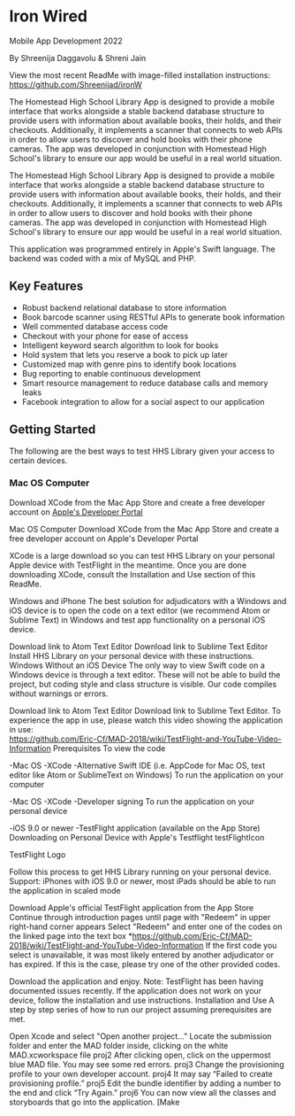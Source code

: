 # Iron Wired

Mobile App Development 2022

By Shreenija Daggavolu & Shreni Jain

View the most recent ReadMe with image-filled installation instructions: https://github.com/Shreenijad/ironW

The Homestead High School Library App is designed to provide a mobile interface that works alongside a stable backend database structure to provide users with information about available books, their holds, and their checkouts. Additionally, it implements a scanner that connects to web APIs in order to allow users to discover and hold books with their phone cameras. The app was developed in conjunction with Homestead High School's library to ensure our app would be useful in a real world situation.

The Homestead High School Library App is designed to provide a mobile interface that works alongside a stable backend database structure to provide users with information about available books, their holds, and their checkouts. Additionally, it implements a scanner that connects to web APIs in order to allow users to discover and hold books with their phone cameras. The app was developed in conjunction with Homestead High School's library to ensure our app would be useful in a real world situation.

This application was programmed entirely in Apple's Swift language. The backend was coded with a mix of MySQL and PHP.

## Key Features

* Robust backend relational database to store information
* Book barcode scanner using RESTful APIs to generate book information
* Well commented database access code
* Checkout with your phone for ease of access
* Intelligent keyword search algorithm to look for books
* Hold system that lets you reserve a book to pick up later
* Customized map with genre pins to identify book locations
* Bug reporting to enable continuous development
* Smart resource management to reduce database calls and memory leaks
* Facebook integration to allow for a social aspect to our application

## Getting Started

The following are the best ways to test HHS Library given your access to certain devices.

### Mac OS Computer
Download XCode from the Mac App Store and create a free developer account on [Apple's Developer Portal](developer.apple.com)






Mac OS Computer
Download XCode from the Mac App Store and create a free developer account on Apple's Developer Portal

XCode is a large download so you can test HHS Library on your personal Apple device with TestFlight in the meantime.
Once you are done downloading XCode, consult the Installation and Use section of this ReadMe.

Windows and iPhone
The best solution for adjudicators with a Windows and iOS device is to open the code on a text editor (we recommend Atom or Sublime Text) in Windows and test app functionality on a personal iOS device.

Download link to Atom Text Editor
Download link to Sublime Text Editor Install HHS Library on your personal device with these instructions.
Windows Without an iOS Device
The only way to view Swift code on a Windows device is through a text editor. These will not be able to build the project, but coding style and class structure is visible. Our code compiles without warnings or errors.

Download link to Atom Text Editor
Download link to Sublime Text Editor.
To experience the app in use, please watch this video showing the application in use:  
https://github.com/Eric-Cf/MAD-2018/wiki/TestFlight-and-YouTube-Video-Information
Prerequisites
To view the code

-Mac OS
-XCode
-Alternative Swift IDE (i.e. AppCode for Mac OS, text editor like Atom or SublimeText on Windows)
To run the application on your computer

-Mac OS
-XCode
-Developer signing
To run the application on your personal device

-iOS 9.0 or newer
-TestFlight application (available on the App Store)
Downloading on Personal Device with Apple's Testflight
testFlightIcon

TestFlight Logo

Follow this process to get HHS Library running on your personal device. Support: iPhones with iOS 9.0 or newer, most iPads should be able to run the application in scaled mode

Download Apple's official TestFlight application from the App Store
Continue through introduction pages until page with "Redeem" in upper right-hand corner appears
Select "Redeem" and enter one of the codes on the linked page into the text box *https://github.com/Eric-Cf/MAD-2018/wiki/TestFlight-and-YouTube-Video-Information
If the first code you select is unavailable, it was most likely entered by another adjudicator or has expired. If this is the case, please try one of the other provided codes.

Download the application and enjoy.
Note: TestFlight has been having documented issues recently. If the application does not work on your device, follow the installation and use instructions.
Installation and Use
A step by step series of how to run our project assuming prerequisites are met.

Open Xcode and select "Open another project..."
Locate the submission folder and enter the MAD folder inside, clicking on the white MAD.xcworkspace file proj2
After clicking open, click on the uppermost blue MAD file. You may see some red errors. proj3
Change the provisioning profile to your own developer account. proj4
It may say “Failed to create provisioning profile.” proj5
Edit the bundle identifier by adding a number to the end and click “Try Again.” proj6
You can now view all the classes and storyboards that go into the application.
[Make
